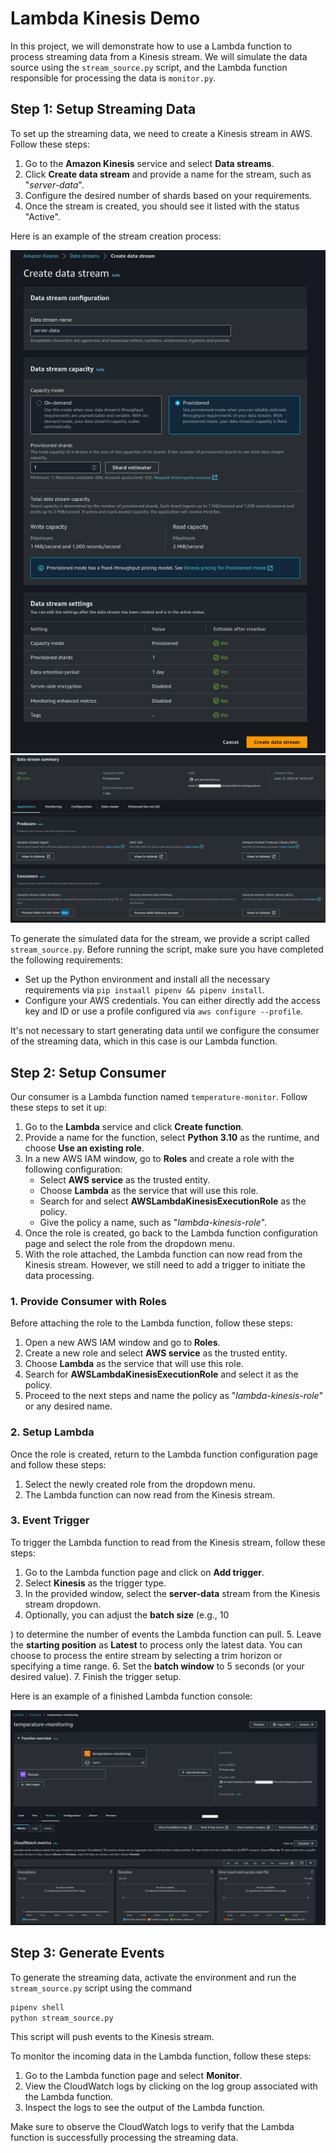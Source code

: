 # Lambda Kinesis Demo

In this project, we will demonstrate how to use a Lambda function to process streaming data from a Kinesis stream. We will simulate the data source using the `stream_source.py` script, and the Lambda function responsible for processing the data is `monitor.py`.

## Step 1: Setup Streaming Data

To set up the streaming data, we need to create a Kinesis stream in AWS. Follow these steps:

1. Go to the **Amazon Kinesis** service and select **Data streams**.
2. Click **Create data stream** and provide a name for the stream, such as "_server-data_".
3. Configure the desired number of shards based on your requirements.
4. Once the stream is created, you should see it listed with the status "Active".

Here is an example of the stream creation process:

![Filling the info](images/kinesis-console-start.png)
![Running service](images/kinesis-console-active.png)

To generate the simulated data for the stream, we provide a script called `stream_source.py`. Before running the script, make sure you have completed the following requirements:

- Set up the Python environment and install all the necessary requirements via  `pip instaall pipenv && pipenv install`.
- Configure your AWS credentials. You can either directly add the access key and ID or use a profile configured via `aws configure --profile`.

It's not necessary to start generating data until we configure the consumer of the streaming data, which in this case is our Lambda function.

## Step 2: Setup Consumer

Our consumer is a Lambda function named `temperature-monitor`. Follow these steps to set it up:

1. Go to the **Lambda** service and click **Create function**.
2. Provide a name for the function, select **Python 3.10** as the runtime, and choose **Use an existing role**.
3. In a new AWS IAM window, go to **Roles** and create a role with the following configuration:
   - Select **AWS service** as the trusted entity.
   - Choose **Lambda** as the service that will use this role.
   - Search for and select **AWSLambdaKinesisExecutionRole** as the policy.
   - Give the policy a name, such as "_lambda-kinesis-role_".
4. Once the role is created, go back to the Lambda function configuration page and select the role from the dropdown menu.
5. With the role attached, the Lambda function can now read from the Kinesis stream. However, we still need to add a trigger to initiate the data processing.

### 1. Provide Consumer with Roles

Before attaching the role to the Lambda function, follow these steps:

1. Open a new AWS IAM window and go to **Roles**.
2. Create a new role and select **AWS service** as the trusted entity.
3. Choose **Lambda** as the service that will use this role.
4. Search for **AWSLambdaKinesisExecutionRole** and select it as the policy.
5. Proceed to the next steps and name the policy as "_lambda-kinesis-role_" or any desired name.

### 2. Setup Lambda

Once the role is created, return to the Lambda function configuration page and follow these steps:

1. Select the newly created role from the dropdown menu.
2. The Lambda function can now read from the Kinesis stream.

### 3. Event Trigger

To trigger the Lambda function to read from the Kinesis stream, follow these steps:

1. Go to the Lambda function page and click on **Add trigger**.
2. Select **Kinesis** as the trigger type.
3. In the provided window, select the **server-data** stream from the Kinesis stream dropdown.
4. Optionally, you can adjust the **batch size** (e.g., 10

) to determine the number of events the Lambda function can pull.
5. Leave the **starting position** as **Latest** to process only the latest data. You can choose to process the entire stream by selecting a trim horizon or specifying a time range.
6. Set the **batch window** to 5 seconds (or your desired value).
7. Finish the trigger setup.

Here is an example of a finished Lambda function console:

![](images/lambda-console-finished.png)

## Step 3: Generate Events

To generate the streaming data, activate the environment and run the `stream_source.py` script using the command 

```sh
pipenv shell
python stream_source.py
```

This script will push events to the Kinesis stream.

To monitor the incoming data in the Lambda function, follow these steps:

1. Go to the Lambda function page and select **Monitor**.
2. View the CloudWatch logs by clicking on the log group associated with the Lambda function.
3. Inspect the logs to see the output of the Lambda function.

Make sure to observe the CloudWatch logs to verify that the Lambda function is successfully processing the streaming data.
